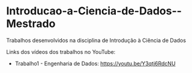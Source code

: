 # Introducao-a-Ciencia-de-Dados--Mestrado
Trabalhos desenvolvidos na disciplina de Introdução à Ciência de Dados

Links dos vídeos dos trabalhos no YouTube:
- Trabalho1 - Engenharia de Dados: https://youtu.be/Y3qtj6RdcNU
